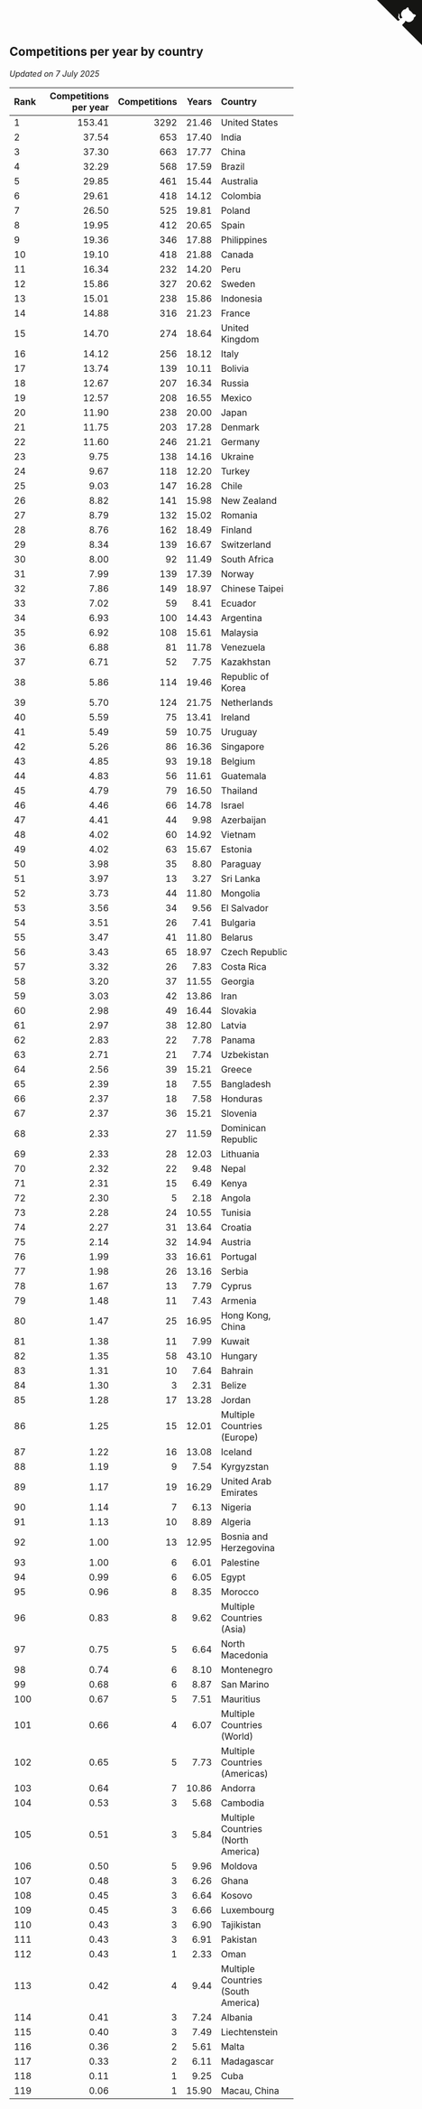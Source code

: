 ## Competitions per year by country

*Updated on  7 July 2025*

| Rank | Competitions per year | Competitions | Years | Country |
| :--- | ---: | ---: | ---: | :--- |
| 1 | 153.41 | 3292 | 21.46 | United States |
| 2 | 37.54 | 653 | 17.40 | India |
| 3 | 37.30 | 663 | 17.77 | China |
| 4 | 32.29 | 568 | 17.59 | Brazil |
| 5 | 29.85 | 461 | 15.44 | Australia |
| 6 | 29.61 | 418 | 14.12 | Colombia |
| 7 | 26.50 | 525 | 19.81 | Poland |
| 8 | 19.95 | 412 | 20.65 | Spain |
| 9 | 19.36 | 346 | 17.88 | Philippines |
| 10 | 19.10 | 418 | 21.88 | Canada |
| 11 | 16.34 | 232 | 14.20 | Peru |
| 12 | 15.86 | 327 | 20.62 | Sweden |
| 13 | 15.01 | 238 | 15.86 | Indonesia |
| 14 | 14.88 | 316 | 21.23 | France |
| 15 | 14.70 | 274 | 18.64 | United Kingdom |
| 16 | 14.12 | 256 | 18.12 | Italy |
| 17 | 13.74 | 139 | 10.11 | Bolivia |
| 18 | 12.67 | 207 | 16.34 | Russia |
| 19 | 12.57 | 208 | 16.55 | Mexico |
| 20 | 11.90 | 238 | 20.00 | Japan |
| 21 | 11.75 | 203 | 17.28 | Denmark |
| 22 | 11.60 | 246 | 21.21 | Germany |
| 23 | 9.75 | 138 | 14.16 | Ukraine |
| 24 | 9.67 | 118 | 12.20 | Turkey |
| 25 | 9.03 | 147 | 16.28 | Chile |
| 26 | 8.82 | 141 | 15.98 | New Zealand |
| 27 | 8.79 | 132 | 15.02 | Romania |
| 28 | 8.76 | 162 | 18.49 | Finland |
| 29 | 8.34 | 139 | 16.67 | Switzerland |
| 30 | 8.00 | 92 | 11.49 | South Africa |
| 31 | 7.99 | 139 | 17.39 | Norway |
| 32 | 7.86 | 149 | 18.97 | Chinese Taipei |
| 33 | 7.02 | 59 | 8.41 | Ecuador |
| 34 | 6.93 | 100 | 14.43 | Argentina |
| 35 | 6.92 | 108 | 15.61 | Malaysia |
| 36 | 6.88 | 81 | 11.78 | Venezuela |
| 37 | 6.71 | 52 | 7.75 | Kazakhstan |
| 38 | 5.86 | 114 | 19.46 | Republic of Korea |
| 39 | 5.70 | 124 | 21.75 | Netherlands |
| 40 | 5.59 | 75 | 13.41 | Ireland |
| 41 | 5.49 | 59 | 10.75 | Uruguay |
| 42 | 5.26 | 86 | 16.36 | Singapore |
| 43 | 4.85 | 93 | 19.18 | Belgium |
| 44 | 4.83 | 56 | 11.61 | Guatemala |
| 45 | 4.79 | 79 | 16.50 | Thailand |
| 46 | 4.46 | 66 | 14.78 | Israel |
| 47 | 4.41 | 44 | 9.98 | Azerbaijan |
| 48 | 4.02 | 60 | 14.92 | Vietnam |
| 49 | 4.02 | 63 | 15.67 | Estonia |
| 50 | 3.98 | 35 | 8.80 | Paraguay |
| 51 | 3.97 | 13 | 3.27 | Sri Lanka |
| 52 | 3.73 | 44 | 11.80 | Mongolia |
| 53 | 3.56 | 34 | 9.56 | El Salvador |
| 54 | 3.51 | 26 | 7.41 | Bulgaria |
| 55 | 3.47 | 41 | 11.80 | Belarus |
| 56 | 3.43 | 65 | 18.97 | Czech Republic |
| 57 | 3.32 | 26 | 7.83 | Costa Rica |
| 58 | 3.20 | 37 | 11.55 | Georgia |
| 59 | 3.03 | 42 | 13.86 | Iran |
| 60 | 2.98 | 49 | 16.44 | Slovakia |
| 61 | 2.97 | 38 | 12.80 | Latvia |
| 62 | 2.83 | 22 | 7.78 | Panama |
| 63 | 2.71 | 21 | 7.74 | Uzbekistan |
| 64 | 2.56 | 39 | 15.21 | Greece |
| 65 | 2.39 | 18 | 7.55 | Bangladesh |
| 66 | 2.37 | 18 | 7.58 | Honduras |
| 67 | 2.37 | 36 | 15.21 | Slovenia |
| 68 | 2.33 | 27 | 11.59 | Dominican Republic |
| 69 | 2.33 | 28 | 12.03 | Lithuania |
| 70 | 2.32 | 22 | 9.48 | Nepal |
| 71 | 2.31 | 15 | 6.49 | Kenya |
| 72 | 2.30 | 5 | 2.18 | Angola |
| 73 | 2.28 | 24 | 10.55 | Tunisia |
| 74 | 2.27 | 31 | 13.64 | Croatia |
| 75 | 2.14 | 32 | 14.94 | Austria |
| 76 | 1.99 | 33 | 16.61 | Portugal |
| 77 | 1.98 | 26 | 13.16 | Serbia |
| 78 | 1.67 | 13 | 7.79 | Cyprus |
| 79 | 1.48 | 11 | 7.43 | Armenia |
| 80 | 1.47 | 25 | 16.95 | Hong Kong, China |
| 81 | 1.38 | 11 | 7.99 | Kuwait |
| 82 | 1.35 | 58 | 43.10 | Hungary |
| 83 | 1.31 | 10 | 7.64 | Bahrain |
| 84 | 1.30 | 3 | 2.31 | Belize |
| 85 | 1.28 | 17 | 13.28 | Jordan |
| 86 | 1.25 | 15 | 12.01 | Multiple Countries (Europe) |
| 87 | 1.22 | 16 | 13.08 | Iceland |
| 88 | 1.19 | 9 | 7.54 | Kyrgyzstan |
| 89 | 1.17 | 19 | 16.29 | United Arab Emirates |
| 90 | 1.14 | 7 | 6.13 | Nigeria |
| 91 | 1.13 | 10 | 8.89 | Algeria |
| 92 | 1.00 | 13 | 12.95 | Bosnia and Herzegovina |
| 93 | 1.00 | 6 | 6.01 | Palestine |
| 94 | 0.99 | 6 | 6.05 | Egypt |
| 95 | 0.96 | 8 | 8.35 | Morocco |
| 96 | 0.83 | 8 | 9.62 | Multiple Countries (Asia) |
| 97 | 0.75 | 5 | 6.64 | North Macedonia |
| 98 | 0.74 | 6 | 8.10 | Montenegro |
| 99 | 0.68 | 6 | 8.87 | San Marino |
| 100 | 0.67 | 5 | 7.51 | Mauritius |
| 101 | 0.66 | 4 | 6.07 | Multiple Countries (World) |
| 102 | 0.65 | 5 | 7.73 | Multiple Countries (Americas) |
| 103 | 0.64 | 7 | 10.86 | Andorra |
| 104 | 0.53 | 3 | 5.68 | Cambodia |
| 105 | 0.51 | 3 | 5.84 | Multiple Countries (North America) |
| 106 | 0.50 | 5 | 9.96 | Moldova |
| 107 | 0.48 | 3 | 6.26 | Ghana |
| 108 | 0.45 | 3 | 6.64 | Kosovo |
| 109 | 0.45 | 3 | 6.66 | Luxembourg |
| 110 | 0.43 | 3 | 6.90 | Tajikistan |
| 111 | 0.43 | 3 | 6.91 | Pakistan |
| 112 | 0.43 | 1 | 2.33 | Oman |
| 113 | 0.42 | 4 | 9.44 | Multiple Countries (South America) |
| 114 | 0.41 | 3 | 7.24 | Albania |
| 115 | 0.40 | 3 | 7.49 | Liechtenstein |
| 116 | 0.36 | 2 | 5.61 | Malta |
| 117 | 0.33 | 2 | 6.11 | Madagascar |
| 118 | 0.11 | 1 | 9.25 | Cuba |
| 119 | 0.06 | 1 | 15.90 | Macau, China |


<a href="https://github.com/JustinTimeCuber/wca_statistics" class="github-corner" aria-label="View source on Github"><svg width="80" height="80" viewBox="0 0 250 250" style="fill:#151513; color:#fff; position: absolute; top: 0; border: 0; right: 0;" aria-hidden="true"><path d="M0,0 L115,115 L130,115 L142,142 L250,250 L250,0 Z"></path><path d="M128.3,109.0 C113.8,99.7 119.0,89.6 119.0,89.6 C122.0,82.7 120.5,78.6 120.5,78.6 C119.2,72.0 123.4,76.3 123.4,76.3 C127.3,80.9 125.5,87.3 125.5,87.3 C122.9,97.6 130.6,101.9 134.4,103.2" fill="currentColor" style="transform-origin: 130px 106px;" class="octo-arm"></path><path d="M115.0,115.0 C114.9,115.1 118.7,116.5 119.8,115.4 L133.7,101.6 C136.9,99.2 139.9,98.4 142.2,98.6 C133.8,88.0 127.5,74.4 143.8,58.0 C148.5,53.4 154.0,51.2 159.7,51.0 C160.3,49.4 163.2,43.6 171.4,40.1 C171.4,40.1 176.1,42.5 178.8,56.2 C183.1,58.6 187.2,61.8 190.9,65.4 C194.5,69.0 197.7,73.2 200.1,77.6 C213.8,80.2 216.3,84.9 216.3,84.9 C212.7,93.1 206.9,96.0 205.4,96.6 C205.1,102.4 203.0,107.8 198.3,112.5 C181.9,128.9 168.3,122.5 157.7,114.1 C157.9,116.9 156.7,120.9 152.7,124.9 L141.0,136.5 C139.8,137.7 141.6,141.9 141.8,141.8 Z" fill="currentColor" class="octo-body"></path></svg></a><style>.github-corner:hover .octo-arm{animation:octocat-wave 560ms ease-in-out}@keyframes octocat-wave{0%,100%{transform:rotate(0)}20%,60%{transform:rotate(-25deg)}40%,80%{transform:rotate(10deg)}}@media (max-width:500px){.github-corner:hover .octo-arm{animation:none}.github-corner .octo-arm{animation:octocat-wave 560ms ease-in-out}}</style>
